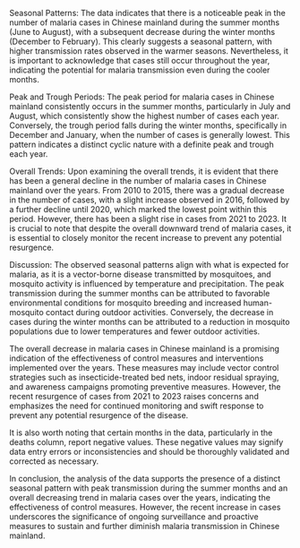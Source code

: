 Seasonal Patterns: The data indicates that there is a noticeable peak in the number of malaria cases in Chinese mainland during the summer months (June to August), with a subsequent decrease during the winter months (December to February). This clearly suggests a seasonal pattern, with higher transmission rates observed in the warmer seasons. Nevertheless, it is important to acknowledge that cases still occur throughout the year, indicating the potential for malaria transmission even during the cooler months.

Peak and Trough Periods: The peak period for malaria cases in Chinese mainland consistently occurs in the summer months, particularly in July and August, which consistently show the highest number of cases each year. Conversely, the trough period falls during the winter months, specifically in December and January, when the number of cases is generally lowest. This pattern indicates a distinct cyclic nature with a definite peak and trough each year.

Overall Trends: Upon examining the overall trends, it is evident that there has been a general decline in the number of malaria cases in Chinese mainland over the years. From 2010 to 2015, there was a gradual decrease in the number of cases, with a slight increase observed in 2016, followed by a further decline until 2020, which marked the lowest point within this period. However, there has been a slight rise in cases from 2021 to 2023. It is crucial to note that despite the overall downward trend of malaria cases, it is essential to closely monitor the recent increase to prevent any potential resurgence.

Discussion: The observed seasonal patterns align with what is expected for malaria, as it is a vector-borne disease transmitted by mosquitoes, and mosquito activity is influenced by temperature and precipitation. The peak transmission during the summer months can be attributed to favorable environmental conditions for mosquito breeding and increased human-mosquito contact during outdoor activities. Conversely, the decrease in cases during the winter months can be attributed to a reduction in mosquito populations due to lower temperatures and fewer outdoor activities.

The overall decrease in malaria cases in Chinese mainland is a promising indication of the effectiveness of control measures and interventions implemented over the years. These measures may include vector control strategies such as insecticide-treated bed nets, indoor residual spraying, and awareness campaigns promoting preventive measures. However, the recent resurgence of cases from 2021 to 2023 raises concerns and emphasizes the need for continued monitoring and swift response to prevent any potential resurgence of the disease.

It is also worth noting that certain months in the data, particularly in the deaths column, report negative values. These negative values may signify data entry errors or inconsistencies and should be thoroughly validated and corrected as necessary.

In conclusion, the analysis of the data supports the presence of a distinct seasonal pattern with peak transmission during the summer months and an overall decreasing trend in malaria cases over the years, indicating the effectiveness of control measures. However, the recent increase in cases underscores the significance of ongoing surveillance and proactive measures to sustain and further diminish malaria transmission in Chinese mainland.
